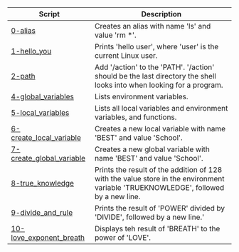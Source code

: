 |Script|Description|
|-|-|
|[0-alias](0-alias)|Creates an alias with name 'ls' and value 'rm \*'.|
|[1-hello_you](1-hello_you)|Prints 'hello user', where 'user' is the current Linux user.|
|[2-path](2-path)|Add '/action' to the 'PATH'. '/action' should be the last directory the shell looks into when looking for a program.|
|[4-global_variables](4-global_variables)|Lists environment variables.|
|[5-local_variables](5-local_variables)|Lists all local variables and environment variables, and functions.|
|[6-create_local_variable](6-create_local_variable)|Creates a new local variable with name 'BEST' and value 'School'.|
|[7-create_global_variable](7-create_global_variable)|Creates a new global variable with name 'BEST' and value 'School'.|
|[8-true_knowledge](8-true_knowledge)|Prints the result of the addition of 128 with the value store in the environment variable 'TRUEKNOWLEDGE', followed by a new line.|
|[9-divide_and_rule](9-divide_and_rule)|Prints the result of 'POWER' divided by 'DIVIDE', followed by a new line.'
|[10-love_exponent_breath](10-love_exponent_breath)|Displays teh result of 'BREATH' to the power of 'LOVE'.|
